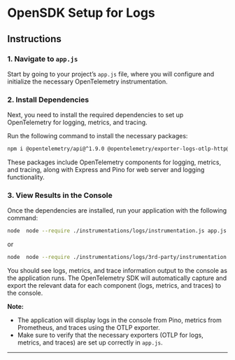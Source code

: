 #  OpenSDK Setup for Logs

## Instructions

### 1. Navigate to `app.js`

Start by going to your project’s `app.js` file, where you will configure and initialize the necessary OpenTelemetry instrumentation.

### 2. Install Dependencies

Next, you need to install the required dependencies to set up OpenTelemetry for logging, metrics, and tracing.

Run the following command to install the necessary packages:

```bash
npm i @opentelemetry/api@^1.9.0 @opentelemetry/exporter-logs-otlp-http@^0.203.0 @opentelemetry/exporter-metrics-otlp-http@^0.203.0 @opentelemetry/exporter-prometheus@^0.203.0 @opentelemetry/exporter-trace-otlp-http@^0.203.0 @opentelemetry/instrumentation-express@^0.52.0 @opentelemetry/instrumentation-http@^0.203.0 @opentelemetry/instrumentation-pino@^0.50.0 @opentelemetry/sdk-node@^0.203.0 express@^5.1.0 pino@^9.7.0
```

These packages include OpenTelemetry components for logging, metrics, and tracing, along with Express and Pino for web server and logging functionality.

### 3. View Results in the Console

Once the dependencies are installed, run your application with the following command:

```bash
node  node --require ./instrumentations/logs/instrumentation.js app.js
```

or

```bash
node  node --require ./instrumentations/logs/3rd-party/instrumentation.js app.js
```

You should see logs, metrics, and trace information output to the console as the application runs. The OpenTelemetry SDK will automatically capture and export the relevant data for each component (logs, metrics, and traces) to the console.

**Note:**
- The application will display logs in the console from Pino, metrics from Prometheus, and traces using the OTLP exporter.
- Make sure to verify that the necessary exporters (OTLP for logs, metrics, and traces) are set up correctly in `app.js`.

---